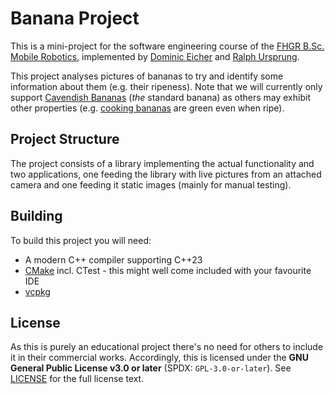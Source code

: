 # Banana Project

This is a mini-project for the software engineering course of the [FHGR B.Sc. Mobile Robotics](https://fhgr.ch/mr),
implemented by [Dominic Eicher](https://github.com/Nic822) and [Ralph Ursprung](https://github.com/rursprung).

This project analyses pictures of bananas to try and identify some information about them (e.g. their ripeness).
Note that we will currently only support [Cavendish Bananas](https://en.wikipedia.org/wiki/Cavendish_banana)
(_the_ standard banana) as others may exhibit other properties (e.g. [cooking bananas](https://en.wikipedia.org/wiki/Cooking_banana)
are green even when ripe).  

## Project Structure

The project consists of a library implementing the actual functionality and two applications, one feeding the library
with live pictures from an attached camera and one feeding it static images (mainly for manual testing).

## Building

To build this project you will need:

* A modern C++ compiler supporting C++23
* [CMake](https://cmake.org/) incl. CTest - this might well come included with your favourite IDE
* [vcpkg](https://vcpkg.io/)

## License
As this is purely an educational project there's no need for others to include it in their commercial works.
Accordingly, this is licensed under the **GNU General Public License v3.0 or later** (SPDX: `GPL-3.0-or-later`).
See [LICENSE](LICENSE) for the full license text.
